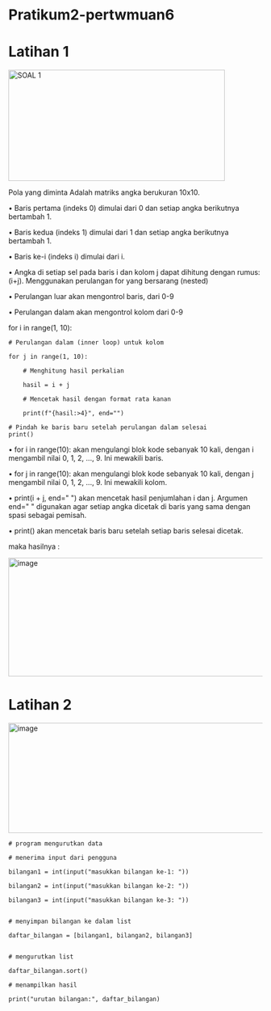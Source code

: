 # Pratikum2-pertwmuan6

# Latihan 1

<img width="429" height="220" alt="SOAL 1" src="https://github.com/user-attachments/assets/6a0a63b5-01bc-45da-a221-cf04636610ef" />

Pola yang diminta Adalah matriks angka berukuran 10x10.

•	Baris pertama (indeks 0) dimulai dari 0 dan setiap angka berikutnya bertambah 1. 

•	Baris kedua (indeks 1) dimulai dari 1 dan setiap angka berikutnya bertambah 1. 

•	Baris ke-i (indeks i) dimulai dari i. 

•	Angka di setiap sel pada baris i dan kolom j dapat dihitung dengan rumus: (i+j).
Menggunakan perulangan for yang bersarang (nested)

•	Perulangan luar akan mengontrol baris, dari 0-9

•	Perulangan dalam akan mengontrol kolom dari 0-9



for i in range(1, 10):

    # Perulangan dalam (inner loop) untuk kolom
    
    for j in range(1, 10):
    
        # Menghitung hasil perkalian
        
        hasil = i + j
        
        # Mencetak hasil dengan format rata kanan
        
        print(f"{hasil:>4}", end="")
    
    # Pindah ke baris baru setelah perulangan dalam selesai
    print()


•	for i in range(10): akan mengulangi blok kode sebanyak 10 kali, dengan i mengambil nilai 0, 1, 2, ..., 9. Ini mewakili baris.

•	for j in range(10): akan mengulangi blok kode sebanyak 10 kali, dengan j mengambil nilai 0, 1, 2, ..., 9. Ini mewakili kolom.

•	print(i + j, end=" ") akan mencetak hasil penjumlahan i dan j. Argumen end=" " digunakan agar setiap angka dicetak di baris yang sama dengan spasi sebagai pemisah.

•	print() akan mencetak baris baru setelah setiap baris selesai dicetak.

maka hasilnya :

<img width="540" height="235" alt="image" src="https://github.com/user-attachments/assets/5cc94f76-b6c1-4f3c-8e97-ac6213766549" />


# Latihan 2

<img width="544" height="218" alt="image" src="https://github.com/user-attachments/assets/a2e4a439-1343-4e3b-8823-d9c701c5150f" />

    # program mengurutkan data
    
    # menerima input dari pengguna
    
    bilangan1 = int(input("masukkan bilangan ke-1: "))
    
    bilangan2 = int(input("masukkan bilangan ke-2: "))
    
    bilangan3 = int(input("masukkan bilangan ke-3: "))
    

    # menyimpan bilangan ke dalam list
    
    daftar_bilangan = [bilangan1, bilangan2, bilangan3]
    

    # mengurutkan list
    
    daftar_bilangan.sort()

    # menampilkan hasil
    
    print("urutan bilangan:", daftar_bilangan)




